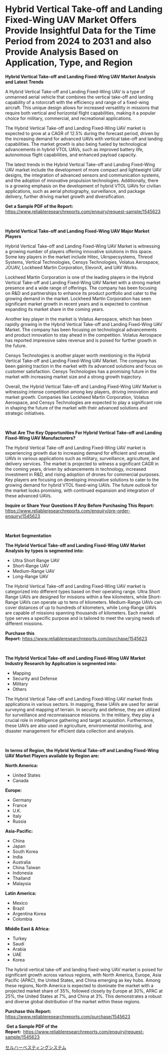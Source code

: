 <p><h1>Hybrid Vertical Take-off and Landing Fixed-Wing UAV Market Offers Provide Insightful Data for the Time Period from 2024 to 2031 and also Provide Analysis Based on Application, Type, and Region</h1></p><p><strong>Hybrid Vertical Take-off and Landing Fixed-Wing UAV Market Analysis and Latest Trends</strong></p>
<p><p>A Hybrid Vertical Take-off and Landing Fixed-Wing UAV is a type of unmanned aerial vehicle that combines the vertical take-off and landing capability of a rotorcraft with the efficiency and range of a fixed-wing aircraft. This unique design allows for increased versatility in missions that require both vertical and horizontal flight capabilities, making it a popular choice for military, commercial, and recreational applications.</p><p>The Hybrid Vertical Take-off and Landing Fixed-Wing UAV market is expected to grow at a CAGR of 12.5% during the forecast period, driven by the increasing demand for advanced UAVs with vertical take-off and landing capabilities. The market growth is also being fueled by technological advancements in hybrid VTOL UAVs, such as improved battery life, autonomous flight capabilities, and enhanced payload capacity.</p><p>The latest trends in the Hybrid Vertical Take-off and Landing Fixed-Wing UAV market include the development of more compact and lightweight UAV designs, the integration of advanced sensors and communication systems, and the adoption of innovative propulsion technologies. Additionally, there is a growing emphasis on the development of hybrid VTOL UAVs for civilian applications, such as aerial photography, surveillance, and package delivery, further driving market growth and diversification.</p></p>
<p><strong>Get a Sample PDF of the Report:&nbsp;</strong> <a href="https://www.reliableresearchreports.com/enquiry/request-sample/1545623">https://www.reliableresearchreports.com/enquiry/request-sample/1545623</a></p>
<p>&nbsp;</p>
<p><strong>Hybrid Vertical Take-off and Landing Fixed-Wing UAV Major Market Players</strong></p>
<p><p>Hybrid Vertical Take-off and Landing Fixed-Wing UAV Market is witnessing a growing number of players offering innovative solutions in this space. Some key players in the market include Hitec, Ukrspecsystems, Threod Systems, Vertical Technologies, Censys Technologies, Volatus Aerospace, JOUAV, Lockheed Martin Corporation, ElevonX, and UAV Works.</p><p>Lockheed Martin Corporation is one of the leading players in the Hybrid Vertical Take-off and Landing Fixed-Wing UAV Market with a strong market presence and a wide range of offerings. The company has been focusing on R&D and partnerships to enhance its product portfolio and cater to the growing demand in the market. Lockheed Martin Corporation has seen significant market growth in recent years and is expected to continue expanding its market share in the coming years.</p><p>Another key player in the market is Volatus Aerospace, which has been rapidly growing in the Hybrid Vertical Take-off and Landing Fixed-Wing UAV Market. The company has been focusing on technological advancements and product innovation to stay ahead in the competition. Volatus Aerospace has reported impressive sales revenue and is poised for further growth in the future.</p><p>Censys Technologies is another player worth mentioning in the Hybrid Vertical Take-off and Landing Fixed-Wing UAV Market. The company has been gaining traction in the market with its advanced solutions and focus on customer satisfaction. Censys Technologies has a promising future in the market with increasing market size and a strong growth trajectory.</p><p>Overall, the Hybrid Vertical Take-off and Landing Fixed-Wing UAV Market is witnessing intense competition among key players, driving innovation and market growth. Companies like Lockheed Martin Corporation, Volatus Aerospace, and Censys Technologies are expected to play a significant role in shaping the future of the market with their advanced solutions and strategic initiatives.</p></p>
<p>&nbsp;</p>
<p><strong>What Are The Key Opportunities For Hybrid Vertical Take-off and Landing Fixed-Wing UAV Manufacturers?</strong></p>
<p><p>The Hybrid Vertical Take-off and Landing Fixed-Wing UAV market is experiencing growth due to increasing demand for efficient and versatile UAVs in various applications such as military, surveillance, agriculture, and delivery services. The market is projected to witness a significant CAGR in the coming years, driven by advancements in technology, increased investment in R&D, and rising adoption of drones for commercial purposes. Key players are focusing on developing innovative solutions to cater to the growing demand for hybrid VTOL fixed-wing UAVs. The future outlook for the market looks promising, with continued expansion and integration of these advanced UAVs.</p></p>
<p><strong>Inquire or Share Your Questions If Any Before Purchasing This Report:</strong> <a href="https://www.reliableresearchreports.com/enquiry/pre-order-enquiry/1545623">https://www.reliableresearchreports.com/enquiry/pre-order-enquiry/1545623</a></p>
<p>&nbsp;</p>
<p><strong>Market Segmentation</strong></p>
<p><strong>The Hybrid Vertical Take-off and Landing Fixed-Wing UAV Market Analysis by types is segmented into:</strong></p>
<p><ul><li>Ultra Short Range UAV</li><li>Short-Range UAV</li><li>Medium-Range UAV</li><li>Long-Range UAV</li></ul></p>
<p><p>The Hybrid Vertical Take-off and Landing Fixed-Wing UAV market is categorized into different types based on their operating range. Ultra Short Range UAVs are designed for missions within a few kilometers, while Short-Range UAVs can operate up to tens of kilometers. Medium-Range UAVs can cover distances of up to hundreds of kilometers, while Long-Range UAVs are capable of missions spanning thousands of kilometers. Each market type serves a specific purpose and is tailored to meet the varying needs of different missions.</p></p>
<p><strong>Purchase this Report:&nbsp;</strong><a href="https://www.reliableresearchreports.com/purchase/1545623">https://www.reliableresearchreports.com/purchase/1545623</a></p>
<p>&nbsp;</p>
<p><strong>The Hybrid Vertical Take-off and Landing Fixed-Wing UAV Market Industry Research by Application is segmented into:</strong></p>
<p><ul><li>Mapping</li><li>Security and Defense</li><li>Military</li><li>Others</li></ul></p>
<p><p>The Hybrid Vertical Take-off and Landing Fixed-Wing UAV market finds applications in various sectors. In mapping, these UAVs are used for aerial surveying and mapping of terrain. In security and defense, they are utilized for surveillance and reconnaissance missions. In the military, they play a crucial role in intelligence gathering and target acquisition. Furthermore, these UAVs are also used in agriculture, environmental monitoring, and disaster management for efficient data collection and analysis.</p></p>
<p>&nbsp;</p>
<p><strong>In terms of Region, the Hybrid Vertical Take-off and Landing Fixed-Wing UAV Market Players available by Region are:</strong></p>
<p>
    <p> <strong> North America: </strong>
        <ul>
            <li>United States</li>
            <li>Canada</li>
        </ul>
        </p> 
    <p> <strong> Europe: </strong>
        <ul>
            <li>Germany</li>
            <li>France</li>
            <li>U.K.</li>
            <li>Italy</li>
            <li>Russia</li>
        </ul>
        </p> 
    <p> <strong> Asia-Pacific: </strong>
        <ul>
            <li>China</li>
            <li>Japan</li>
            <li>South Korea</li>
            <li>India</li>
            <li>Australia</li>
            <li>China Taiwan</li>
            <li>Indonesia</li>
            <li>Thailand</li>
            <li>Malaysia</li>
        </ul>
        </p> 
    <p> <strong> Latin America: </strong>
        <ul>
            <li>Mexico</li>
            <li>Brazil</li>
            <li>Argentina Korea</li>
            <li>Colombia</li>
        </ul>
        </p> 
    <p> <strong> Middle East & Africa: </strong>
        <ul>
            <li>Turkey</li>
            <li>Saudi</li>
            <li>Arabia</li>
            <li>UAE</li>
            <li>Korea</li>
        </ul>
    </p>
    </p>
<p><p>The hybrid vertical take-off and landing fixed-wing UAV market is poised for significant growth across various regions, with North America, Europe, Asia Pacific (APAC), the United States, and China emerging as key hubs. Among these regions, North America is expected to dominate the market with a projected market share of 35%, followed closely by Europe at 30%, APAC at 25%, the United States at 7%, and China at 3%. This demonstrates a robust and diverse global distribution of the market within these regions.</p></p>
<p><strong>Purchase this Report: </strong><a href="https://www.reliableresearchreports.com/purchase/1545623">https://www.reliableresearchreports.com/purchase/1545623</a></p>
<p>&nbsp;<strong>Get a Sample PDF of the Report:&nbsp;&nbsp;</strong><a href="https://www.reliableresearchreports.com/enquiry/request-sample/1545623">https://www.reliableresearchreports.com/enquiry/request-sample/1545623</a></p>
<p><strong></strong></p>
<p><p><a href="https://github.com/Sophiaard2003/Market-Research-Report-List-1/blob/main/474132012913.md">セルハーベスティングシステム</a></p></p>
